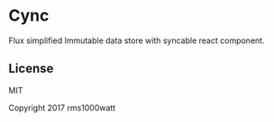 # Cync

Flux simplified Immutable data store with syncable react component.

## License

MIT

Copyright 2017 rms1000watt

